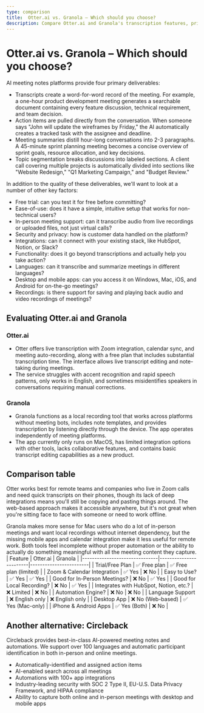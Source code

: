 ```yaml
---
type: comparison
title:  Otter.ai vs. Granola – Which should you choose?
description: Compare Otter.ai and Granola's transcription features, pricing, and user experience, plus discover Circleback as an alternative solution for your audio-to-text needs.
---
```


# Otter.ai vs. Granola – Which should you choose?  
AI meeting notes platforms provide four primary deliverables:  
  
* Transcripts create a word-for-word record of the meeting. For example, a one-hour product development meeting generates a searchable document containing every feature discussion, technical requirement, and team decision.  
* Action items are pulled directly from the conversation. When someone says "John will update the wireframes by Friday," the AI automatically creates a tracked task with the assignee and deadline.  
* Meeting summaries distill hour-long conversations into 2-3 paragraphs. A 45-minute sprint planning meeting becomes a concise overview of sprint goals, resource allocation, and key decisions.  
* Topic segmentation breaks discussions into labeled sections. A client call covering multiple projects is automatically divided into sections like "Website Redesign," "Q1 Marketing Campaign," and "Budget Review."  
  
In addition to the quality of these deliverables, we'll want to look at a number of other key factors:  
  
* Free trial: can you test it for free before committing?  
* Ease-of-use: does it have a simple, intuitive setup that works for non-technical users?  
* In-person meeting support: can it transcribe audio from live recordings or uploaded files, not just virtual calls?  
* Security and privacy: how is customer data handled on the platform?  
* Integrations: can it connect with your existing stack, like HubSpot, Notion, or Slack?  
* Functionality: does it go beyond transcriptions and actually help you take action?  
* Languages: can it transcribe and summarize meetings in different languages?  
* Desktop and mobile apps: can you access it on Windows, Mac, iOS, and Android for on-the-go meetings?  
* Recordings: is there support for saving and playing back audio and video recordings of meetings?    
## Evaluating Otter.ai and Granola  
### Otter.ai
* Otter offers live transcription with Zoom integration, calendar sync, and meeting auto-recording, along with a free plan that includes substantial transcription time. The interface allows live transcript editing and note-taking during meetings.
* The service struggles with accent recognition and rapid speech patterns, only works in English, and sometimes misidentifies speakers in conversations requiring manual corrections.

### Granola
* Granola functions as a local recording tool that works across platforms without meeting bots, includes note templates, and provides transcription by listening directly through the device. The app operates independently of meeting platforms.
* The app currently only runs on MacOS, has limited integration options with other tools, lacks collaborative features, and contains basic transcript editing capabilities as a new product.  
## Comparison table    
Otter works best for remote teams and companies who live in Zoom calls and need quick transcripts on their phones, though its lack of deep integrations means you'll still be copying and pasting things around. The web-based approach makes it accessible anywhere, but it's not great when you're sitting face to face with someone or need to work offline.

Granola makes more sense for Mac users who do a lot of in-person meetings and want local recordings without internet dependency, but the missing mobile apps and calendar integration make it less useful for remote work. Both tools feel incomplete without proper automation or the ability to actually do something meaningful with all the meeting content they capture.  
| Feature                        | Otter.ai               | Granola                |
|-------------------------------|------------------------|------------------------|
| Trial/Free Plan               | ✅ Free plan            | ✅ Free plan (limited)  |
| Zoom & Calendar Integration    | ✅ Yes                  | ❌ No                   |
| Easy to Use?                   | ✅ Yes                  | ✅ Yes                  |
| Good for In-Person Meetings?   | ❌ No                   | ✅ Yes                  |
| Good for Local Recording?      | ❌ No                   | ✅ Yes                  |
| Integrates with HubSpot, Notion, etc.? | ❌ Limited       | ❌ No                   |
| Automation Engine?             | ❌ No                   | ❌ No                   |
| Language Support               | ❌ English only         | ❌ English only         |
| Desktop App                   | ❌ No (Web-based)       | ✅ Yes (Mac-only)       |
| iPhone & Android Apps         | ✅ Yes (Both)           | ❌ No                   |  
## Another alternative: Circleback  
Circleback provides best-in-class AI-powered meeting notes and automations. We support over 100 languages and automatic participant identification in both in-person and online meetings.  
  
* Automatically-identified and assigned action items  
* AI-enabled search across all meetings  
* Automations with 100+ app integrations  
* Industry-leading security with SOC 2 Type II, EU-U.S. Data Privacy Framework, and HIPAA compliance  
* Ability to capture both online and in-person meetings with desktop and mobile apps  